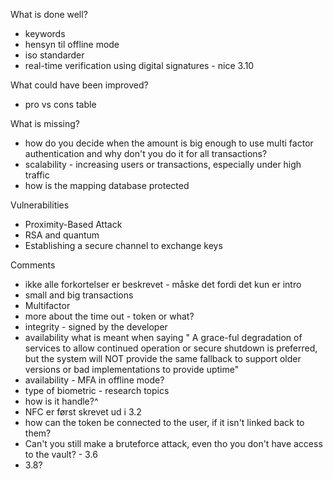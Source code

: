 What is done well?
- keywords
- hensyn til offline mode
- iso standarder
-  real-time verification using digital signatures - nice 3.10

What could have been improved?
- pro vs cons table

What is missing?
- how do you decide when the amount is big enough to use multi factor authentication and why don't you do it for all transactions?
- scalability - increasing users or transactions, especially under high traffic
- how is the mapping database protected

Vulnerabilities
- Proximity-Based Attack
- RSA and quantum
- Establishing a secure channel to exchange keys

Comments
- ikke alle forkortelser er beskrevet - måske det fordi det kun er intro
- small and big transactions
- Multifactor
- more about the time out - token or what?
- integrity - signed by the developer
- availability what is meant when saying " A grace-ful degradation of services to allow continued operation or secure shutdown is preferred, but the system will NOT provide the same fallback to support older versions or bad implementations to provide uptime" 
- availability - MFA in offline mode?
- type of biometric - research topics 
- how is it handle?^
- NFC er først skrevet ud i 3.2
- how can the token be connected to the user, if it isn't linked back to them?
- Can't you still make a bruteforce attack, even tho you don't have access to the vault? - 3.6
- 3.8?
